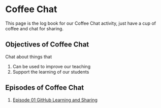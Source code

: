 # Coffee Chat

This page is the log book for our Coffee Chat activity, just have a cup of coffee and chat for sharing.

## Objectives of Coffee Chat
Chat about things that
1. Can be used to improve our teaching
2. Support the learning of our students

## Episodes of Coffee Chat
1. [Episode 01 GitHub Learning and Sharing](./episode01.md)